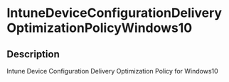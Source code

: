 
# IntuneDeviceConfigurationDeliveryOptimizationPolicyWindows10

## Description

Intune Device Configuration Delivery Optimization Policy for Windows10
